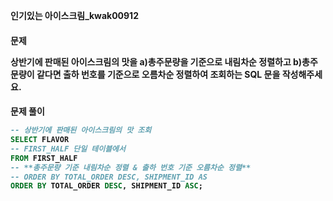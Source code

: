 **인기있는 아이스크림_kwak00912**

<h4> 문제

<p>상반기에 판매된 아이스크림의 맛을 a)총주문량을 기준으로 내림차순 정렬하고 b)총주문량이 같다면 출하 번호를 기준으로 오름차순 정렬하여 조회하는 SQL 문을 작성해주세요.</p>

<h4> 문제 풀이

```sql
-- 상반기에 판매된 아이스크림의 맛 조회
SELECT FLAVOR
-- FIRST_HALF 단일 테이블에서
FROM FIRST_HALF
-- **총주문량 기준 내림차순 정렬 & 출하 번호 기준 오름차순 정렬**
-- ORDER BY TOTAL_ORDER DESC, SHIPMENT_ID AS
ORDER BY TOTAL_ORDER DESC, SHIPMENT_ID ASC;
```

